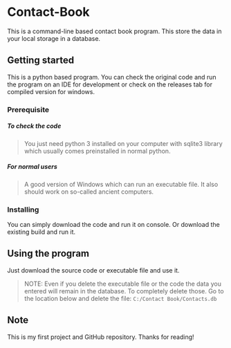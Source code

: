 # Contact-Book
This is a command-line based contact book program. This store the data
in your local storage in a database.

## Getting started
This is a python based program. You can check the original code and run
the program on an IDE for development or check on the releases tab for
compiled version for windows.

### Prerequisite
##### To check the code
> You just need python 3 installed on your computer with sqlite3 library
> which usually comes preinstalled in normal python.

##### For normal users
>  A good version of Windows which can run an executable file. It also
>  should work on so-called ancient computers.

### Installing
You can simply download the code and run it on console. Or download the
existing build and run it.

## Using the program
Just download the source code or executable file and use it.
> NOTE: Even if you delete the executable file or the code the data you
> entered will remain in the database. To completely delete those. Go to
> the location below and delete the file:
> `C:/Contact Book/Contacts.db`

## Note
This is my first project and GitHub repository. Thanks for reading!
